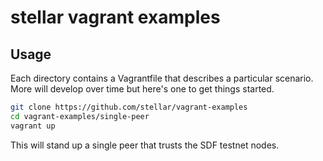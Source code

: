# stellar vagrant examples

## Usage

Each directory contains a Vagrantfile that describes a particular scenario. More will develop over time but here's one to get things started.

```sh
git clone https://github.com/stellar/vagrant-examples
cd vagrant-examples/single-peer
vagrant up
```

This will stand up a single peer that trusts the SDF testnet nodes.
